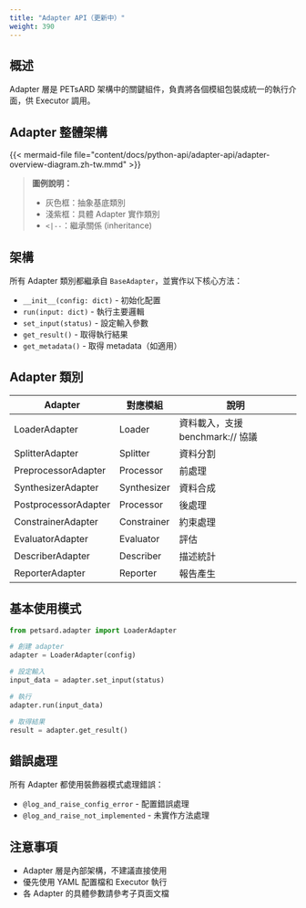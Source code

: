 ```yaml
---
title: "Adapter API（更新中）"
weight: 390
---
```


## 概述

Adapter 層是 PETsARD 架構中的關鍵組件，負責將各個模組包裝成統一的執行介面，供 Executor 調用。

## Adapter 整體架構

{{< mermaid-file file="content/docs/python-api/adapter-api/adapter-overview-diagram.zh-tw.mmd" >}}

> **圖例說明：**
> - 灰色框：抽象基底類別
> - 淺紫框：具體 Adapter 實作類別
> - `<|--`：繼承關係 (inheritance)

## 架構

所有 Adapter 類別都繼承自 `BaseAdapter`，並實作以下核心方法：

- `__init__(config: dict)` - 初始化配置
- `run(input: dict)` - 執行主要邏輯
- `set_input(status)` - 設定輸入參數
- `get_result()` - 取得執行結果
- `get_metadata()` - 取得 metadata（如適用）

## Adapter 類別

| Adapter | 對應模組 | 說明 |
|---------|----------|------|
| LoaderAdapter | Loader | 資料載入，支援 benchmark:// 協議 |
| SplitterAdapter | Splitter | 資料分割 |
| PreprocessorAdapter | Processor | 前處理 |
| SynthesizerAdapter | Synthesizer | 資料合成 |
| PostprocessorAdapter | Processor | 後處理 |
| ConstrainerAdapter | Constrainer | 約束處理 |
| EvaluatorAdapter | Evaluator | 評估 |
| DescriberAdapter | Describer | 描述統計 |
| ReporterAdapter | Reporter | 報告產生 |

## 基本使用模式

```python
from petsard.adapter import LoaderAdapter

# 創建 adapter
adapter = LoaderAdapter(config)

# 設定輸入
input_data = adapter.set_input(status)

# 執行
adapter.run(input_data)

# 取得結果
result = adapter.get_result()
```

## 錯誤處理

所有 Adapter 都使用裝飾器模式處理錯誤：

- `@log_and_raise_config_error` - 配置錯誤處理
- `@log_and_raise_not_implemented` - 未實作方法處理

## 注意事項

- Adapter 層是內部架構，不建議直接使用
- 優先使用 YAML 配置檔和 Executor 執行
- 各 Adapter 的具體參數請參考子頁面文檔